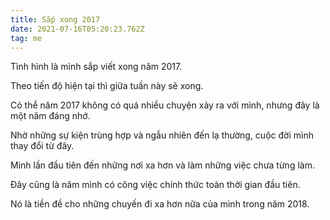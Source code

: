 ```yaml
---
title: Sắp xong 2017
date: 2021-07-16T05:20:23.762Z
tag: me
---
```

Tình hình là mình sắp viết xong năm 2017.

Theo tiến độ hiện tại thì giữa tuần này sẽ xong.

Có thể năm 2017 không có quá nhiều chuyện xảy ra với mình, nhưng đây là một năm đáng nhớ.

Nhờ những sự kiện trùng hợp và ngẫu nhiên đến lạ thường, cuộc đời mình thay đổi từ đây.

Mình lần đầu tiên đến những nơi xa hơn và làm những việc chưa từng làm.

Đây cũng là năm mình có công việc chính thức toàn thời gian đầu tiên.

Nó là tiền đề cho những chuyến đi xa hơn nữa của mình trong năm 2018.